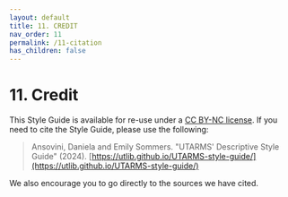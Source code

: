 ```yaml
---
layout: default
title: 11. CREDIT
nav_order: 11
permalink: /11-citation
has_children: false
---
```


# 11. Credit

This Style Guide is available for re-use under a [CC BY-NC license](https://creativecommons.org/licenses/by-nc/4.0/). If you need to cite the Style Guide, please use the following:

> Ansovini, Daniela and Emily Sommers. "UTARMS' Descriptive Style Guide" (2024). [https://utlib.github.io/UTARMS-style-guide/](https://utlib.github.io/UTARMS-style-guide/)

We also encourage you to go directly to the sources we have cited. 
